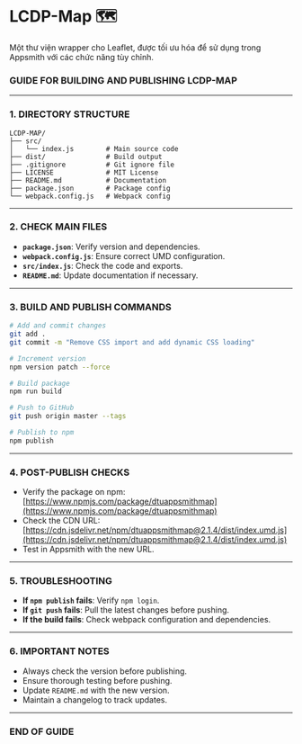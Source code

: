 # LCDP-Map 🗺️

Một thư viện wrapper cho Leaflet, được tối ưu hóa để sử dụng trong Appsmith với các chức năng tùy chỉnh.

### GUIDE FOR BUILDING AND PUBLISHING LCDP-MAP

---

### 1. DIRECTORY STRUCTURE  
```
LCDP-MAP/
├── src/
│   └── index.js        # Main source code
├── dist/               # Build output
├── .gitignore          # Git ignore file
├── LICENSE             # MIT License
├── README.md           # Documentation
├── package.json        # Package config
└── webpack.config.js   # Webpack config
```

---

### 2. CHECK MAIN FILES
- **`package.json`**: Verify version and dependencies.  
- **`webpack.config.js`**: Ensure correct UMD configuration.  
- **`src/index.js`**: Check the code and exports.  
- **`README.md`**: Update documentation if necessary.  

---

### 3. BUILD AND PUBLISH COMMANDS
```bash
# Add and commit changes
git add .
git commit -m "Remove CSS import and add dynamic CSS loading"

# Increment version
npm version patch --force

# Build package
npm run build

# Push to GitHub
git push origin master --tags

# Publish to npm
npm publish
```

---

### 4. POST-PUBLISH CHECKS
- Verify the package on npm:  
  [https://www.npmjs.com/package/dtuappsmithmap](https://www.npmjs.com/package/dtuappsmithmap)  
- Check the CDN URL:  
  [https://cdn.jsdelivr.net/npm/dtuappsmithmap@2.1.4/dist/index.umd.js](https://cdn.jsdelivr.net/npm/dtuappsmithmap@2.1.4/dist/index.umd.js)  
- Test in Appsmith with the new URL.  

---

### 5. TROUBLESHOOTING
- **If `npm publish` fails**: Verify `npm login`.  
- **If `git push` fails**: Pull the latest changes before pushing.  
- **If the build fails**: Check webpack configuration and dependencies.  

---

### 6. IMPORTANT NOTES
- Always check the version before publishing.  
- Ensure thorough testing before pushing.  
- Update `README.md` with the new version.  
- Maintain a changelog to track updates.  

---

### END OF GUIDE